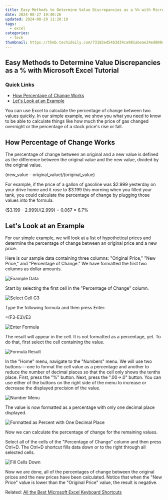 ```yaml
---
title: Easy Methods to Determine Value Discrepancies as a %% with Microsoft Excel Tutorial
date: 2024-08-27 19:40:26
updated: 2024-08-29 11:28:19
tags:
  - excel
categories:
  - tech
thumbnail: https://thmb.techidaily.com/73182ed54b3d34ca981abeae24ed800ccc098d1b157cf1a2528e89d05cbc2979.jpg
---
```


## Easy Methods to Determine Value Discrepancies as a % with Microsoft Excel Tutorial

### Quick Links

* [How Percentage of Change Works](https://facebook-record-videos.techidaily.com/new-the-10-best-iphone-and-android-apps-to-make-into-videos/)
* [Let's Look at an Example](https://some-techniques.techidaily.com/in-2024-fish-tastic-top-5-action-cameras-for-catch/)

 You can use Excel to calculate the percentage of change between two values quickly. In our simple example, we show you what you need to know to be able to calculate things like how much the price of gas changed overnight or the percentage of a stock price's rise or fall.

##  How Percentage of Change Works

 The percentage of change between an original and a new value is defined as the difference between the original value and the new value, divided by the original value.

(new_value - original_value)/(original_value)

 For example, if the price of a gallon of gasoline was $2.999 yesterday on your drive home and it rose to $3.199 this morning when you filled your tank, you could calculate the percentage of change by plugging those values into the formula.

($3.199 - $2.999)/($2.999) = 0.067 = 6.7%

##  Let's Look at an Example

 For our simple example, we will look at a list of hypothetical prices and determine the percentage of change between an original price and a new price.

 Here is our sample data containing three columns: "Original Price," "New Price," and "Percentage of Change." We have formatted the first two columns as dollar amounts.

![Example Data](https://static1.howtogeekimages.com/wordpress/wp-content/uploads/2019/02/excel-percent-of-change-001.png) 

 Start by selecting the first cell in the "Percentage of Change" column.

![Select Cell G3](https://static1.howtogeekimages.com/wordpress/wp-content/uploads/2019/02/excel-percent-of-change-002.png) 

 Type the following formula and then press Enter:

=(F3-E3)/E3

![Enter Formula](https://static1.howtogeekimages.com/wordpress/wp-content/uploads/2019/02/excel-percent-of-change-003.png) 

 The result will appear in the cell. It is not formatted as a percentage, yet. To do that, first select the cell containing the value.

![Formula Result](https://static1.howtogeekimages.com/wordpress/wp-content/uploads/2019/02/excel-percent-of-change-004.png) 

 In the "Home" menu, navigate to the "Numbers" menu. We will use two buttons---one to format the cell value as a percentage and another to reduce the number of decimal places so that the cell only shows the tenths place. First, press the "%" button. Next, press the ".00->.0" button. You can use either of the buttons on the right side of the menu to increase or decrease the displayed precision of the value.

![Number Menu](https://static1.howtogeekimages.com/wordpress/wp-content/uploads/2019/02/excel-percent-of-change-005.png) 

 The value is now formatted as a percentage with only one decimal place displayed.

![Formatted as Percent with One Decimal Place](https://static1.howtogeekimages.com/wordpress/wp-content/uploads/2019/02/excel-percent-of-change-006.png) 

 Now we can calculate the percentage of change for the remaining values.

 Select all of the cells of the "Percentage of Change" column and then press Ctrl+D. The Ctrl+D shortcut fills data down or to the right through all selected cells.

![Fill Cells Down](https://static1.howtogeekimages.com/wordpress/wp-content/uploads/2019/02/excel-percent-of-change-007.png) 

 Now we are done, all of the percentages of change between the original prices and the new prices have been calculated. Notice that when the "New Price" value is lower than the "Original Price" value, the result is negative.

Related: [All the Best Microsoft Excel Keyboard Shortcuts](https://eaxpv-info.techidaily.com/updated-2024-approved-high-definition-ready-enabling-av1-on-youtube/)

<ins class="adsbygoogle"
     style="display:block"
     data-ad-format="autorelaxed"
     data-ad-client="ca-pub-7571918770474297"
     data-ad-slot="1223367746"></ins>



<ins class="adsbygoogle"
     style="display:block"
     data-ad-client="ca-pub-7571918770474297"
     data-ad-slot="8358498916"
     data-ad-format="auto"
     data-full-width-responsive="true"></ins>
